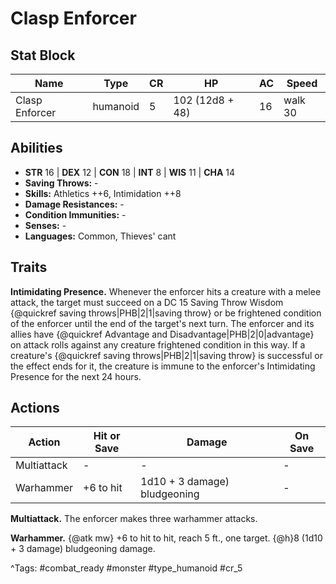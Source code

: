 # Clasp Enforcer

## Stat Block

| Name | Type | CR | HP | AC | Speed |
|------|------|----|----|----|-------|
| Clasp Enforcer | humanoid | 5 | 102 (12d8 + 48) | 16 | walk 30 |

## Abilities

- **STR** 16 | **DEX** 12 | **CON** 18 | **INT** 8 | **WIS** 11 | **CHA** 14
- **Saving Throws:** -  
- **Skills:** Athletics ++6, Intimidation ++8  
- **Damage Resistances:** -  
- **Condition Immunities:** -  
- **Senses:** -  
- **Languages:** Common, Thieves' cant

## Traits

**Intimidating Presence.** Whenever the enforcer hits a creature with a melee attack, the target must succeed on a DC 15 Saving Throw Wisdom {@quickref saving throws|PHB|2|1|saving throw} or be frightened condition of the enforcer until the end of the target's next turn. The enforcer and its allies have {@quickref Advantage and Disadvantage|PHB|2|0|advantage} on attack rolls against any creature frightened condition in this way. If a creature's {@quickref saving throws|PHB|2|1|saving throw} is successful or the effect ends for it, the creature is immune to the enforcer's Intimidating Presence for the next 24 hours.


## Actions

| Action | Hit or Save | Damage | On Save |
|--------|--------------|--------|----------|
| Multiattack | - | - | - |
| Warhammer | +6 to hit | 1d10 + 3 damage) bludgeoning | - |

**Multiattack.** The enforcer makes three warhammer attacks.

**Warhammer.** {@atk mw} +6 to hit to hit, reach 5 ft., one target. {@h}8 (1d10 + 3 damage) bludgeoning damage.


^Tags: #combat_ready #monster #type_humanoid #cr_5